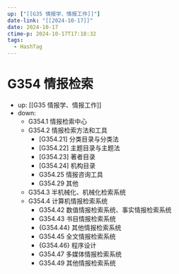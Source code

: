 ```yaml
---
up: ["[[G35 情报学、情报工作]]"]
date-link: "[[2024-10-17]]"
date: 2024-10-17
ctime-p: 2024-10-17T17:18:32
tags:
  - HashTag
---
```


# G354 情报检索

- up: [[G35 情报学、情报工作]]
- down:
	- G354.1 情报检索中心
	- G354.2 情报检索方法和工具
		- [G354.21] 分类目录与分类法
		- [G354.22] 主题目录与主题法
		- [G354.23] 著者目录
		- [G354.24] 机构目录
		- G354.25 情报咨询工具
		- G354.29 其他
	- G354.3 半机械化、机械化检索系统
	- G354.4 计算机情报检索系统
		- G354.42 数值情报检索系统、事实情报检索系统
		- G354.43 书目情报检索系统
		- {G354.44} 其他情报检索系统
		- G354.45 全文情报检索系统
		- {G354.46} 程序设计
		- G354.47 多媒体情报检索系统
		- G354.49 其他情报检索系统
